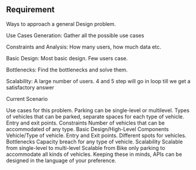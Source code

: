 ## Requirement

Ways to approach a general Design problem.

Use Cases Generation: Gather all the possible use cases

Constraints and Analysis: How many users, how much data etc.

Basic Design: Most basic design. Few users case.

Bottlenecks: Find the bottlenecks and solve them.

Scalability: A large number of users. 4 and 5 step will go in loop till we get a satisfactory answer

Current Scenario

Use cases for this problem.
Parking can be single-level or multilevel.
Types of vehicles that can be parked, separate spaces for each type of vehicle.
Entry and exit points.
Constraints
Number of vehicles that can be accommodated of any type.
Basic Design/High-Level Components
Vehicle/Type of vehicle.
Entry and Exit points.
Different spots for vehicles.
Bottlenecks
Capacity breach for any type of vehicle.
Scalability
Scalable from single-level to multi-level
Scalable from Bike only parking to accommodate all kinds of vehicles.
Keeping these in minds, APIs can be designed in the language of your preference.


